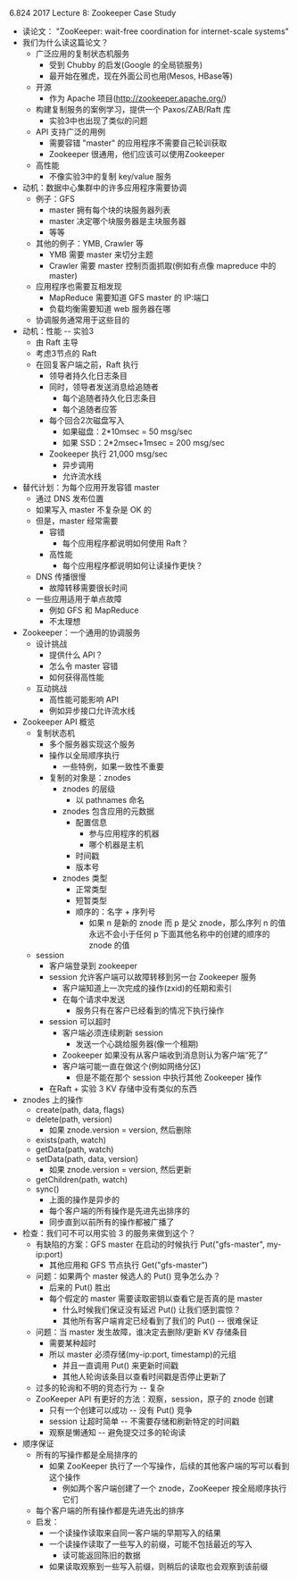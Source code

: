 6.824 2017 Lecture 8: Zookeeper Case Study

* 读论文： "ZooKeeper: wait-free coordination for internet-scale systems"
* 我们为什么读这篇论文？
    * 广泛应用的复制状态机服务
        * 受到 Chubby 的启发(Google 的全局锁服务)
        * 最开始在雅虎，现在外面公司也用(Mesos, HBase等)
    * 开源
        * 作为 Apache 项目(http://zookeeper.apache.org/)
    * 构建复制服务的案例学习，提供一个 Paxos/ZAB/Raft 库
        * 实验3中也出现了类似的问题
    * API 支持广泛的用例
        * 需要容错 "master" 的应用程序不需要自己轮训获取
        * Zookeeper 很通用，他们应该可以使用Zookeeper
    * 高性能
        * 不像实验3中的复制 key/value 服务
* 动机：数据中心集群中的许多应用程序需要协调
    * 例子：GFS
        * master 拥有每个块的块服务器列表 
        * master 决定哪个块服务器是主块服务器
        * 等等
    * 其他的例子：YMB, Crawler 等
        * YMB 需要 master 来切分主题
        * Crawler 需要 master 控制页面抓取(例如有点像 mapreduce 中的 master)
    * 应用程序也需要互相发现
        * MapReduce 需要知道 GFS master 的 IP:端口
        * 负载均衡需要知道 web 服务器在哪
    * 协调服务通常用于这些目的
* 动机：性能 -- 实验3
    * 由 Raft 主导
    * 考虑3节点的 Raft
    * 在回复客户端之前，Raft 执行
        * 领导者持久化日志条目
        * 同时，领导者发送消息给追随者
            * 每个追随者持久化日志条目
            * 每个追随者应答
        * 每个回合2次磁盘写入
            * 如果磁盘：2*10msec = 50 msg/sec
            * 如果 SSD：2*2msec+1msec = 200 msg/sec
        *  Zookeeper 执行 21,000 msg/sec
            * 异步调用
            * 允许流水线
* 替代计划：为每个应用开发容错 master
    * 通过 DNS 发布位置
    * 如果写入 master 不复杂是 OK 的
    * 但是，master 经常需要
        * 容错
            * 每个应用程序都说明如何使用 Raft？
        * 高性能
            * 每个应用程序都说明如何让读操作更快？
    * DNS 传播很慢
        * 故障转移需要很长时间
    * 一些应用适用于单点故障
        * 例如 GFS 和 MapReduce
        * 不太理想
* Zookeeper：一个通用的协调服务
    * 设计挑战
        * 提供什么 API？
        * 怎么令 master 容错
        * 如何获得高性能
    * 互动挑战
        * 高性能可能影响 API
        * 例如异步接口允许流水线
* Zookeeper API 概览
    * 复制状态机
        * 多个服务器实现这个服务
        * 操作以全局顺序执行
            * 一些特例，如果一致性不重要
        * 复制的对象是：znodes
            * znodes 的层级
                * 以 pathnames 命名
            * znodes 包含应用的元数据
                * 配置信息
                    * 参与应用程序的机器
                    * 哪个机器是主机
                * 时间戳
                * 版本号
            * znodes 类型
                * 正常类型
                * 短暂类型
                * 顺序的：名字 + 序列号
                    * 如果 n 是新的 znode 而 p 是父 znode，那么序列 n 的值永远不会小于任何 p 下面其他名称中的创建的顺序的 znode 的值
    * session
        * 客户端登录到 zookeeper
        * session 允许客户端可以故障转移到另一台 Zookeeper 服务
            * 客户端知道上一次完成的操作(zxid)的任期和索引
            * 在每个请求中发送
                * 服务只有在客户已经看到的情况下执行操作
        * session 可以超时
            * 客户端必须连续刷新 session
                * 发送一个心跳给服务器(像一个租期)
            * Zookeeper 如果没有从客户端收到消息则认为客户端“死了”
            * 客户端可能一直在做这个(例如网络分区)
                * 但是不能在那个 session 中执行其他 Zookeeper 操作
        * 在Raft + 实验 3 KV 存储中没有类似的东西
* znodes 上的操作
    * create(path, data, flags)
    *  delete(path, version)
        * 如果 znode.version = version, 然后删除
    * exists(path, watch)
    * getData(path, watch)
    * setData(path, data, version)
        * 如果 znode.version = version, 然后更新
    * getChildren(path, watch)
    * sync()
        * 上面的操作是异步的
        * 每个客户端的所有操作是先进先出排序的
        * 同步直到以前所有的操作都被广播了
* 检查：我们可不可以用实验 3 的服务来做到这个？
    * 有缺陷的方案：GFS master 在启动的时候执行 Put("gfs-master", my-ip:port)
        * 其他应用和 GFS 节点执行 Get("gfs-master")
    * 问题：如果两个 master 候选人的 Put() 竞争怎么办？
        * 后来的 Put() 胜出
        * 每个假定的 master 需要读取密钥以查看它是否真的是 master
            * 什么时候我们保证没有延迟 Put() 让我们感到震惊？
            * 其他所有客户端肯定已经看到了我们的 Put() -- 很难保证
    * 问题：当 master 发生故障，谁决定去删除/更新 KV 存储条目
        * 需要某种超时
        * 所以 master 必须存储(my-ip:port, timestamp)的元组
            * 并且一直调用 Put() 来更新时间戳
            * 其他人轮询该条目以查看时间戳是否停止更新了
    * 过多的轮询和不明的竞态行为 -- 复杂
    *  ZooKeeper API 有更好的方法：观察，session，原子的 znode 创建
        * 只有一个创建可以成功 -- 没有 Put() 竞争
        * session 让超时简单 -- 不需要存储和刷新特定的时间戳
        * 观察是懒通知 -- 避免提交过多的轮询读
* 顺序保证
    * 所有的写操作都是全局排序的
        * 如果 ZooKeeper 执行了一个写操作，后续的其他客户端的写可以看到这个操作
            * 例如两个客户端创建了一个 znode，ZooKeeper 按全局顺序执行它们
    * 每个客户端的所有操作都是先进先出的排序
    * 启发：
        * 一个读操作读取来自同一客户端的早期写入的结果
        * 一个读操作读取了一些写入的前缀，可能不包括最近的写入
            * 读可能返回陈旧的数据
        * 如果读取观察到一些写入前缀，则稍后的读取也会观察到该前缀
